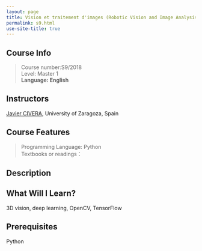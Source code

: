 ```yaml
---
layout: page
title: Vision et traitement d'images (Robotic Vision and Image Analysis)
permalink: s9.html
use-site-title: true
---
```


## Course Info
> Course number:S9/2018<br/>
Level: Master 1<br/>
**Language: English**

## Instructors

[Javier CIVERA](http://webdiis.unizar.es/~jcivera/), University of Zaragoza, Spain

## Course Features
> Programming Language: Python<br/>
Textbooks or readings：

## Description

## What Will I Learn?

3D vision, deep learning, OpenCV, TensorFlow

## Prerequisites

Python